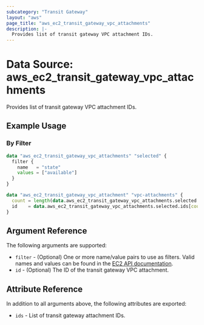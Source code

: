 ```yaml
---
subcategory: "Transit Gateway"
layout: "aws"
page_title: "aws_ec2_transit_gateway_vpc_attachments"
description: |-
  Provides list of transit gateway VPC attachment IDs.
---
```


[describe-tgw-vpc-attachments]: https://docs.cloud.croc.ru/en/api/ec2/transit_gateways/DescribeTransitGatewayVpcAttachments.html

# Data Source: aws_ec2_transit_gateway_vpc_attachments

Provides list of transit gateway VPC attachment IDs.

## Example Usage

### By Filter

```terraform
data "aws_ec2_transit_gateway_vpc_attachments" "selected" {
  filter {
    name   = "state"
    values = ["available"]
  }
}

data "aws_ec2_transit_gateway_vpc_attachment" "vpc-attachments" {
  count = length(data.aws_ec2_transit_gateway_vpc_attachments.selected.ids)
  id    = data.aws_ec2_transit_gateway_vpc_attachments.selected.ids[count.index]
}
```

## Argument Reference

The following arguments are supported:

* `filter` - (Optional) One or more name/value pairs to use as filters.
  Valid names and values can be found in the [EC2 API documentation][describe-tgw-vpc-attachments].
* `id` - (Optional) The ID of the transit gateway VPC attachment.

## Attribute Reference

In addition to all arguments above, the following attributes are exported:

* `ids` - List of transit gateway attachment IDs.

